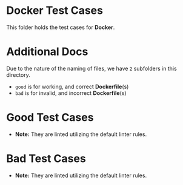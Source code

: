 # Docker Test Cases

This folder holds the test cases for **Docker**.

# Additional Docs

Due to the nature of the naming of files, we have `2` subfolders in this directory.

- `good` is for working, and correct **Dockerfile**(s)
- `bad` is for invalid, and incorrect **Dockerfile**(s)

# Good Test Cases

- **Note:** They are linted utilizing the default linter rules.

# Bad Test Cases

- **Note:** They are linted utilizing the default linter rules.
